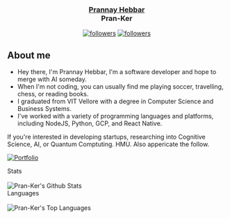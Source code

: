 <h3 align="center"><a href="https://pran-ker.github.io/">Prannay Hebbar</a><br>Pran-Ker </h3>

<p align="center">
<!--   <a href="https://twitter.com/HebbarPrannay"><img alt="followers" title="Follow me on Twitter" src="https://img.shields.io/twitter/follow/HebbarPrannay?color=55960c&label=Follow&logo=twitter&logoColor=white&style=for-the-badge"/></a> -->
  <a href="https://github.com/Pran-Ker"><img alt="followers" title="Follow me on Github" src="https://img.shields.io/github/followers/Pran-Ker?color=236ad3&style=for-the-badge&logo=github&label=Follow"/></a>
  <a href="https://www.linkedin.com/in/prannay/"><img alt="followers" title="Follow me on LinkedIn" src="https://img.shields.io/badge/LinkedIn-0077B5/follow/prannay?style=for-the-badge&logo=linkedin&logoColor=white"/></a>
</p>

## About me

* Hey there, I'm Prannay Hebbar, I'm a software developer and hope to merge with AI someday.
* When I'm not coding, you can usually find me playing soccer, travelling, chess, or reading books. 
* I graduated from VIT Vellore with a degree in Computer Science and Business Systems.
* I've worked with a variety of programming languages and platforms, including NodeJS, Python, GCP, and React Native.
 
If you're interested in developing startups, researching into Cognitive Science, AI, or Quantum Comptuting. HMU. Also appericate the follow.

<p align="left">
  <a href="https://pran-ker.github.io/"><img alt="Portfolio" title="Portfolio" src="https://img.shields.io/badge/-Portfolio-000000?style=for-the-badge&logo=koding&logoColor=white"/></a>
    
</p>


<!-- https://github.com/anuraghazra/github-readme-stats -->
  <summary>Stats</summary>
  <br/>
  <img alt="Pran-Ker's Github Stats" src="https://github-readme-stats.vercel.app/api?username=Pran-Ker&show_icons=true&count_private=true&hide=" /></a>


  <summary>Languages</summary>
  <br/>
  <img alt="Pran-Ker's Top Languages" src="https://github-readme-stats.vercel.app/api/top-langs/?username=Pran-Ker&langs_count=10&layout=compact#" /></a>
